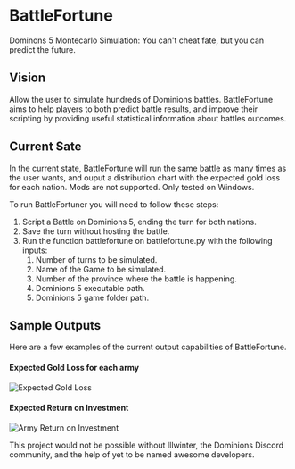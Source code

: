 # BattleFortune
Dominons 5 Montecarlo Simulation: You can't cheat fate, but you can predict the future.

## Vision
Allow the user to simulate hundreds of Dominions battles. BattleFortune aims to help players to both predict battle results, and improve their scripting by providing useful statistical information about battles outcomes.

## Current Sate
In the current state, BattleFortune will run the same battle as many times as the user wants, and ouput a distribution chart with the expected gold loss for each nation. Mods are not supported. Only tested on Windows. 

To run BattleFortuner you will need to follow these steps:
1. Script a Battle on Dominions 5, ending the turn for both nations.
2. Save the turn without hosting the battle.
3. Run the function battlefortune on battlefortune.py with the following inputs:
    1. Number of turns to be simulated.
    2. Name of the Game to be simulated.
    3. Number of the province where the battle is happening.
    4. Dominions 5 executable path.
    5. Dominions 5 game folder path.

## Sample Outputs
Here are a few examples of the current output capabilities of BattleFortune.

#### Expected Gold Loss for each army
![Expected Gold Loss](https://media.discordapp.net/attachments/480242947015573504/521898564771643392/unknown.png)

#### Expected Return on Investment
![Army Return on Investment](https://media.discordapp.net/attachments/480242947015573504/521900656861380608/unknown.png)


This project would not be possible without Illwinter, the Dominions Discord community, and the help of yet to be named awesome developers.
